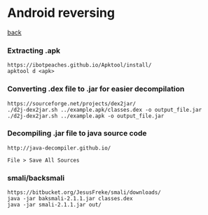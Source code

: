 # Android reversing

[back](readme.md)

### Extracting .apk

```text
https://ibotpeaches.github.io/Apktool/install/
apktool d <apk>
```

### Converting .dex file to .jar for easier decompilation

```text
https://sourceforge.net/projects/dex2jar/
./d2j-dex2jar.sh ../example.apk/classes.dex -o output_file.jar
./d2j-dex2jar.sh ../example.apk -o output_file.jar
```

### Decompiling .jar file to java source code

```text
http://java-decompiler.github.io/

File > Save All Sources
```

### smali/backsmali

```text
https://bitbucket.org/JesusFreke/smali/downloads/
java -jar baksmali-2.1.1.jar classes.dex
java -jar smali-2.1.1.jar out/
```

